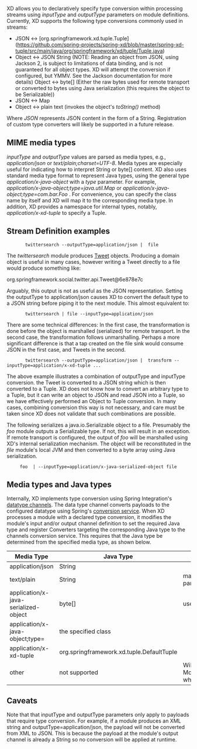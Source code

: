 XD allows you to declaratively specify type conversion within processing streams using _inputType_ and _outputType_ parameters on module definitions. Currently, XD supports the following type conversions commonly used in streams: 

* JSON <-> [org.springframework.xd.tuple.Tuple] (https://github.com/spring-projects/spring-xd/blob/master/spring-xd-tuple/src/main/java/org/springframework/xd/tuple/Tuple.java) 
* Object <-> JSON String (NOTE: Reading an object from JSON, using Jackson 2, is subject to limitations of data binding, and is not guaranteed for all object types. XD will attempt the conversion if configured, but YMMV. See the Jackson documentation for more details) 
Object <-> byte[] (Either the raw bytes used for remote transport or converted to bytes using Java serialization (this requires the object to be Serializable))
* JSON  <-> Map
* Object <-> plain text (invokes the object's _toString()_ method)

Where _JSON_ represents JSON content in the form of a String. Registration of custom type converters will likely be supported in a future release.

## MIME media types
_inputType_ and _outputType_ values are parsed as media types, e.g., _application/json_ or _text/plain;charset=UTF-8_. Media types are especially useful for indicating how to interpret String or byte[] content. XD also uses standard media type format to represent Java types, using the general type _application/x-java-object_ with a _type_ parameter. For example, _application/x-java-object;type=java.util.Map_ or _application/x-java-object;type=com.bar.Foo_ . For convenience, you can specify the class name by itself and XD will map it to the corresponding media type. In addition, XD provides a namespace for internal types, notably, _application/x-xd-tuple_ to specify a Tuple. 

## Stream Definition examples

           twittersearch --outputType=application/json |  file

The _twittersearch_ module produces [Tweet](https://github.com/spring-projects/spring-social-twitter/blob/master/spring-social-twitter/src/main/java/org/springframework/social/twitter/api/Tweet.java) objects. Producing a domain object is useful in many cases, however writing a Tweet directly to a file would produce something like:

org.springframework.social.twitter.api.Tweet@6e878e7c

Arguably, this output is not as useful as the JSON representation. Setting the outputType to application/json causes XD to convert the default type to a JSON string before piping it to the next module. This almost equivalent to:

           twittersearch | file --inputType=application/json

There are some technical differences: In the first case, the transformation is done before the object is marshalled (serialized) for remote transport. In the second case, the transformation follows unmarshalling. Perhaps a more significant difference is that a tap created on the file sink would consume JSON in the first case, and Tweets in the second. 


           twittersearch --outputType=application/json |  transform --inputType=application/x-xd-tuple ...

The above example illustrates a combination of outputType and inputType conversion. the Tweet is converted to a JSON string which is then converted to a Tuple. XD does not know how to convert an arbitrary type to a Tuple, but it can write an object to JSON and read JSON into a Tuple, so we have effectively performed an Object to Tuple conversion.  In many cases, combining conversion this way is not necessary, and care must be taken since XD does not validate that such combinations are possible.

The following serializes a java.io.Serializable object to a file.  Presumably the _foo_ module outputs a Serializable type. If not, this will result in an exception. If remote transport is configured, the output of _foo_ will be marshalled using XD's internal serialization mechanism. The object will be reconstituted in the _file_ module's local JVM and then converted to a byte array using Java serialization.

         foo  | --inputType=application/x-java-serialized-object file



## Media types and Java types

Internally, XD implements type conversion using Spring Integration's [datatype channels](http://docs.spring.io/spring-integration/docs/latest-ga/reference/htmlsingle/#channel-configuration). The data type channel converts payloads to the configured datatype using Spring's [conversion service](http://docs.spring.io/spring/docs/current/spring-framework-reference/htmlsingle/#core-convert). When XD processes a module with a declared type conversion, it modifies the module's input and/or output channel definition to set the required Java type and register Converters targeting the corresponding Java type to the channels conversion service. This requires that the Java type be determined from the specified media type, as shown below.

| Media Type       | Java Type     | Comments                       |
| ---------------- | ------------- | ------------------------------ |
| application/json | String        ||
| text/plain       | String        |may include a charset parameter|
|application/x-java-serialized-object| byte[] | uses Java serialization|
|application/x-java-object;type=<fullyQualifiedClassName>| the specified class||
|application/x-xd-tuple|org.springframework.xd.tuple.DefaultTuple||
|other|not supported|Will throw a ModuleConfigurationException when the module is deployed|

## Caveats
Note that that inputType and outputType parameters only apply to payloads that require type conversion. For example, if a module produces an XML string and outputType=application/json, the payload will not be converted from XML to JSON. This is because the payload at the module's output channel is already a String so no conversion will be applied at runtime.


